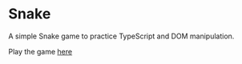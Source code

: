 # Snake
A simple Snake game to practice TypeScript and DOM manipulation.

Play the game [here](https://edumorales.dev/Snake)
